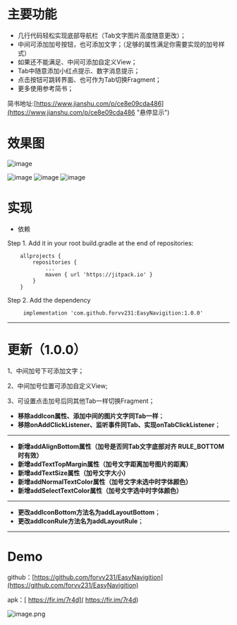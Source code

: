 # 主要功能

- 几行代码轻松实现底部导航栏（Tab文字图片高度随意更改）；
- 中间可添加加号按钮，也可添加文字；（足够的属性满足你需要实现的加号样式）
- 如果还不能满足、中间可添加自定义View；
- Tab中随意添加小红点提示、数字消息提示；
- 点击按钮可跳转界面、也可作为Tab切换Fragment；
- 更多使用参考简书；



简书地址:[https://www.jianshu.com/p/ce8e09cda486](https://www.jianshu.com/p/ce8e09cda486 "悬停显示")


# 效果图

![image](https://github.com/forvv231/EasyNavigition/blob/master/screenshot/pre.gif)



![image](https://github.com/forvv231/EasyNavigition/blob/master/screenshot/pre5.jpg)
![image](https://github.com/forvv231/EasyNavigition/blob/master/screenshot/pre3.jpg)
![image](https://github.com/forvv231/EasyNavigition/blob/master/screenshot/pre4.jpg)


# 实现
- 依赖

Step 1. Add it in your root build.gradle at the end of repositories:
```
	allprojects {
		repositories {
			...
			maven { url 'https://jitpack.io' }
		}
	}
```
Step 2. Add the dependency
```
	 implementation 'com.github.forvv231:EasyNavigition:1.0.0'
```



---
# 更新（1.0.0）

1、中间加号下可添加文字；

2、中间加号位置可添加自定义View;

3、可设置点击加号后同其他Tab一样切换Fragment；




- **移除addIcon属性、添加中间的图片文字同Tab一样**；
- **移除onAddClickListener、监听事件同Tab、实现onTabClickListener**；
------------
- **新增addAlignBottom属性（加号是否同Tab文字底部对齐  RULE_BOTTOM时有效）**
- **新增addTextTopMargin属性（加号文字距离加号图片的距离）**
- **新增addTextSize属性（加号文字大小）**
- **新增addNormalTextColor属性（加号文字未选中时字体颜色）**
- **新增addSelectTextColor属性（加号文字选中时字体颜色）**
------------
- **更改addIconBottom方法名为addLayoutBottom**；
- **更改addIconRule方法名为addLayoutRule**；



---
# Demo
github：[https://github.com/forvv231/EasyNavigition](https://github.com/forvv231/EasyNavigition)

apk：[ https://fir.im/7r4d]( https://fir.im/7r4d)

![image.png](https://upload-images.jianshu.io/upload_images/5739496-ee76fbfee10046d1.png?imageMogr2/auto-orient/strip%7CimageView2/2/w/1240)

